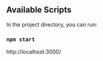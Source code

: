 
## Available Scripts

In the project directory, you can run:

### `npm start`

http://localhost:3000/

